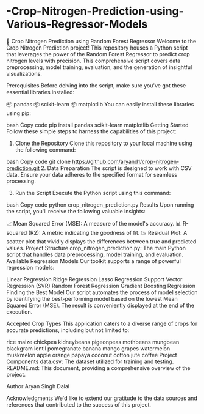 # -Crop-Nitrogen-Prediction-using-Various-Regressor-Models
🌾 Crop Nitrogen Prediction using Random Forest Regressor
Welcome to the Crop Nitrogen Prediction project! This repository houses a Python script that leverages the power of the Random Forest Regressor to predict crop nitrogen levels with precision. This comprehensive script covers data preprocessing, model training, evaluation, and the generation of insightful visualizations.

Prerequisites
Before delving into the script, make sure you've got these essential libraries installed:

📦 pandas
📦 scikit-learn
📦 matplotlib
You can easily install these libraries using pip:

bash
Copy code
pip install pandas scikit-learn matplotlib
Getting Started
Follow these simple steps to harness the capabilities of this project:

1. Clone the Repository
Clone this repository to your local machine using the following command:

bash
Copy code
git clone https://github.com/aryand1/crop-nitrogen-prediction.git
2. Data Preparation
The script is designed to work with CSV data. Ensure your data adheres to the specified format for seamless processing.

3. Run the Script
Execute the Python script using this command:

bash
Copy code
python crop_nitrogen_prediction.py
Results
Upon running the script, you'll receive the following valuable insights:

📈 Mean Squared Error (MSE): A measure of the model's accuracy.
📊 R-squared (R2): A metric indicating the goodness of fit.
📉 Residual Plot: A scatter plot that vividly displays the differences between true and predicted values.
Project Structure
crop_nitrogen_prediction.py: The main Python script that handles data preprocessing, model training, and evaluation.
Available Regression Models
Our toolkit supports a range of powerful regression models:

Linear Regression
Ridge Regression
Lasso Regression
Support Vector Regression (SVR)
Random Forest Regression
Gradient Boosting Regression
Finding the Best Model
Our script automates the process of model selection by identifying the best-performing model based on the lowest Mean Squared Error (MSE). The result is conveniently displayed at the end of the execution.

Accepted Crop Types
This application caters to a diverse range of crops for accurate predictions, including but not limited to:

rice
maize
chickpea
kidneybeans
pigeonpeas
mothbeans
mungbean
blackgram
lentil
pomegranate
banana
mango
grapes
watermelon
muskmelon
apple
orange
papaya
coconut
cotton
jute
coffee
Project Components
data.csv: The dataset utilized for training and testing.
README.md: This document, providing a comprehensive overview of the project.

Author
Aryan Singh Dalal


Acknowledgments
We'd like to extend our gratitude to the data sources and references that contributed to the success of this project.
